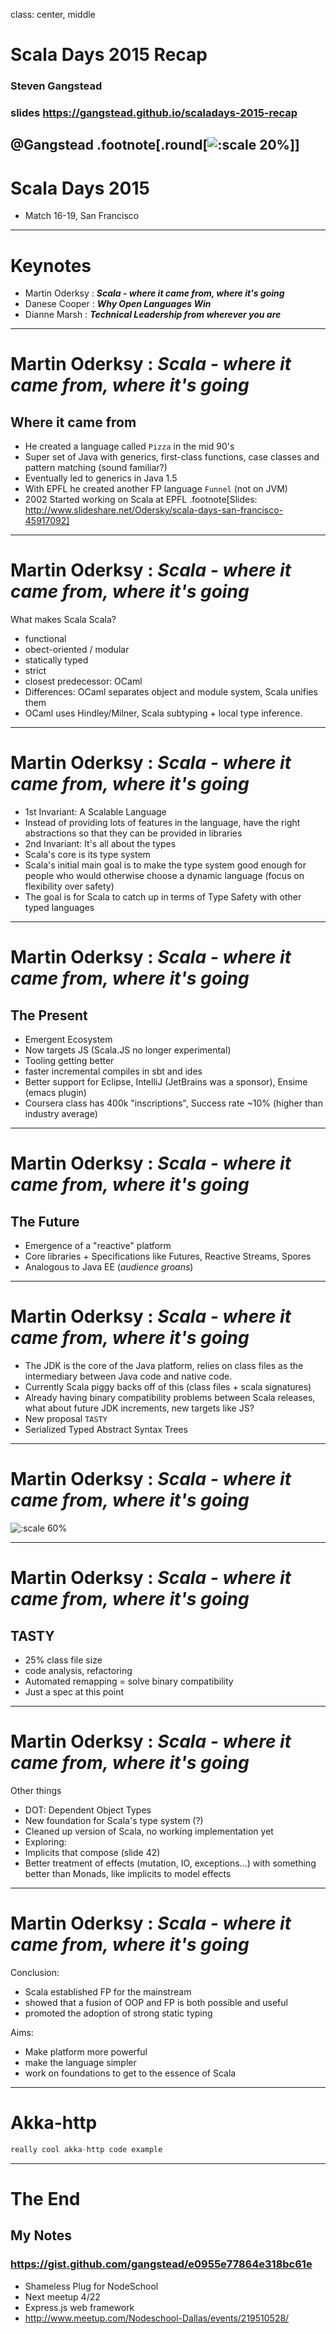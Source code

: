 class: center, middle

# Scala Days 2015 Recap
### Steven Gangstead
### slides https://gangstead.github.io/scaladays-2015-recap
@Gangstead
.footnote[.round[![:scale 20%](slides/credera.jpg)]]
---

# Scala Days 2015

- Match 16-19, San Francisco

---

# Keynotes

- Martin Oderksy : **_Scala - where it came from, where it's going_**
- Danese Cooper : **_Why Open Languages Win_**
- Dianne Marsh : **_Technical Leadership from wherever you are_**

---

# Martin Oderksy : **_Scala - where it came from, where it's going_**
## Where it came from
- He created a language called `Pizza` in the mid 90's
 - Super set of Java with generics, first-class functions, case classes and pattern matching (sound familiar?)
 - Eventually led to generics in Java 1.5
- With EPFL he created another FP language `Funnel` (not on JVM)
- 2002 Started working on Scala at EPFL
.footnote[Slides: http://www.slideshare.net/Odersky/scala-days-san-francisco-45917092]
---

# Martin Oderksy : **_Scala - where it came from, where it's going_**
What makes Scala Scala?
- functional
- obect-oriented / modular
- statically typed
- strict
- closest predecessor: OCaml
 - Differences: OCaml separates object and module system, Scala unifies them
 - OCaml uses Hindley/Milner, Scala subtyping + local type inference.

---

# Martin Oderksy : **_Scala - where it came from, where it's going_**

- 1st Invariant: A Scalable Language
 - Instead of providing lots of features in the language, have the right abstractions so that they can be provided in libraries
- 2nd Invariant: It's all about the types
 - Scala's core is its type system
 - Scala's initial main goal is to make the type system good enough for people who would otherwise choose a dynamic language (focus on flexibility over safety)
 - The goal is for Scala to catch up in terms of Type Safety with other typed languages
---

# Martin Oderksy : **_Scala - where it came from, where it's going_**
## The Present

- Emergent Ecosystem
- Now targets JS (Scala.JS no longer experimental)
- Tooling getting better
 - faster incremental compiles in sbt and ides
 - Better support for Eclipse, IntelliJ (JetBrains was a sponsor), Ensime (emacs plugin)
- Coursera class has 400k "inscriptions", Success rate ~10% (higher than industry average)
---

# Martin Oderksy : **_Scala - where it came from, where it's going_**
## The Future

- Emergence of a "reactive" platform
 - Core libraries + Specifications like Futures, Reactive Streams, Spores
 - Analogous to Java EE (*audience groans*)

---

# Martin Oderksy : **_Scala - where it came from, where it's going_**

- The JDK is the core of the Java platform, relies on class files as the intermediary between Java code and native code.
- Currently Scala piggy backs off of this (class files + scala signatures)
 - Already having binary compatibility problems between Scala releases, what about future JDK increments, new targets like JS?
- New proposal `TASTY`
 - Serialized Typed Abstract Syntax Trees

---

# Martin Oderksy : **_Scala - where it came from, where it's going_**
![:scale 60%](slides/TASTY.png)

---

# Martin Oderksy : **_Scala - where it came from, where it's going_**
## TASTY

- 25% class file size
- code analysis, refactoring
- Automated remapping = solve binary compatibility
- Just a spec at this point

---

# Martin Oderksy : **_Scala - where it came from, where it's going_**
Other things
- DOT: Dependent Object Types
 - New foundation for Scala's type system (?)
 - Cleaned up version of Scala, no working implementation yet
- Exploring:
 - Implicits that compose (slide 42)
 - Better treatment of effects (mutation, IO, exceptions...) with something better than Monads, like implicits to model effects

---

# Martin Oderksy : **_Scala - where it came from, where it's going_**
Conclusion:
- Scala established FP for the mainstream
- showed that a fusion of OOP and FP is both possible and useful
- promoted the adoption of strong static typing

Aims:
- Make platform more powerful
- make the language simpler
- work on foundations to get to the essence of Scala

---


# Akka-http

```scala
really cool akka-http code example
```
---

# The End
## My Notes
### https://gist.github.com/gangstead/e0955e77864e318bc61e

- Shameless Plug for NodeSchool
 - Next meetup 4/22
 - Express.js web framework
 - http://www.meetup.com/Nodeschool-Dallas/events/219510528/
